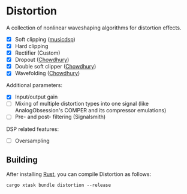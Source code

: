 # Distortion

A collection of nonlinear waveshaping algorithms for distortion effects.

- [x] Soft clipping ([musicdsp](https://www.musicdsp.org/en/latest/Effects/46-waveshaper.html))
- [x] Hard clipping 
- [x] Rectifier (Custom)
- [x] Dropout ([Chowdhury](https://ccrma.stanford.edu/~jatin/papers/Complex_NLs.pdf))
- [x] Double soft clipper ([Chowdhury](https://ccrma.stanford.edu/~jatin/papers/Complex_NLs.pdf))
- [x] Wavefolding ([Chowdhury](https://ccrma.stanford.edu/~jatin/papers/Complex_NLs.pdf))

Additional parameters:

- [x] Input/output gain
- [ ] Mixing of multiple distortion types into one signal (like AnalogObsession's COMPER and its compressor emulations)
- [ ] Pre- and post- filtering (Signalsmith)

DSP related features:

- [ ] Oversampling

## Building

After installing [Rust](https://rustup.rs/), you can compile Distortion as follows:

```shell
cargo xtask bundle distortion --release
```
